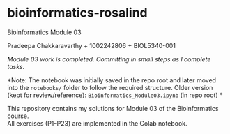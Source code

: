 # bioinformatics-rosalind
Bioinformatics Module 03

Pradeepa Chakkaravarthy + 1002242806 + BIOL5340-001

*Module 03 work is completed. Committing in small steps as I complete tasks.*

*Note: The notebook was initially saved in the repo root and later moved into the `notebooks/` folder to follow the required structure. Older version (kept for review/reference): `Bioinformatics_Module03.ipynb` (in repo root) *

This repository contains my solutions for Module 03 of the Bioinformatics course.  
All exercises (P1–P23) are implemented in the Colab notebook. 
